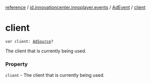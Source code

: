 [reference](../../index.md) / [id.innovationcenter.innoplayer.events](../index.md) / [AdEvent](index.md) / [client](./client.md)

# client

`var client: `[`AdSource`](../../id.innovationcenter.innoplayer.media.ads/-ad-source/index.md)`?`

The client that is currently being used.

### Property

`client` - The client that is currently being used.